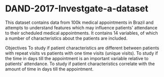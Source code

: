 # DAND-2017-Investgate-a-dataset

This dataset contains data from 100k medical appointments in Brazil and attempts to understand features which may influence patients' attendance to their scheduled medical appointments. It contains 14 variables, of which a number of characteristics about the patients are included. 

Objectives To study if patient characteristics are different between patients with repeat visits vs patients with one time visits (unique visits).  To study if the time in days till the appointment is an important variable relative to patients' attendance.  To study if patient characteristics correlate with the amount of time in days till the appointment.
